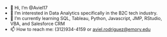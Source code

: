 - 👋 Hi, I’m @Aviel17
- 👀 I’m interested in Data Analytics specifically in the B2C tech industry.
- 🌱 I’m currently learning SQL, Tableau, Python, Javascript, JMP, RStudio, VBA, and Salesforce CRM
- 📫 How to reach me: (312)934-4159 or aviel.rodriguez@emory.edu

